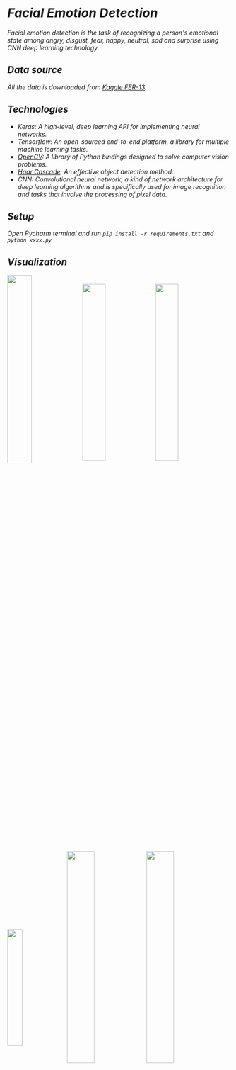 # ***Facial Emotion Detection***

_Facial emotion detection is the task of recognizing a person's emotional state among angry, disgust, fear, happy, neutral, sad and surprise using CNN deep learning technology._

## ***Data source***

_All the data is downloaded from [Kaggle FER-13](https://www.kaggle.com/datasets/msambare/fer2013?resource=download)._

## ***Technologies***
- _Keras: A high-level, deep learning API for implementing neural networks._
- _Tensorflow: An open-sourced end-to-end platform, a library for multiple machine learning tasks._ 
- _[OpenCV](https://docs.opencv.org/3.4/index.html): A library of Python bindings designed to solve computer vision problems._
- _[Haar Cascade](https://docs.opencv.org/3.4/db/d28/tutorial_cascade_classifier.html): An effective object detection method._
- _CNN: Convolutional neural network, a kind of network architecture for deep learning algorithms and is specifically used for image recognition and tasks that involve the processing of pixel data._ 

## ***Setup*** 
_Open Pycharm terminal and run  `pip install -r requirements.txt` and `python xxxx.py`_


## ***Visualization***

<a href="sample2.gif"><img src="gif/sample2.gif" width="33%" align="center"></a>
<a href="sample4.gif"><img src="gif/sample4.gif" width="32%" align="center"></a>
<a href="sample7.gif"><img src="gif/sample7.gif" width="32%" align="center"></a>

<a href="sample1.gif"><img src="gif/sample1.gif" width="26%" align="center"></a>
<a href="sample5.gif"><img src="gif/sample5.gif" width="35%" align="center"></a>
<a href="sample6.gif"><img src="gif/sample6.gif" width="35%" align="center"></a>

